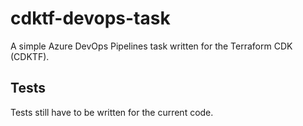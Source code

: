 # cdktf-devops-task
A simple Azure DevOps Pipelines task written for the Terraform CDK (CDKTF).

## Tests
Tests still have to be written for the current code.